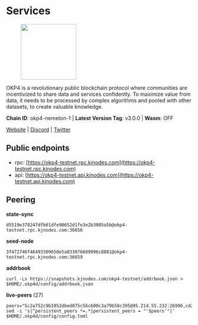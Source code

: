 # Services

<figure><img src="https://raw.githubusercontent.com/kj89/testnet_manuals/main/pingpub/logos/okp4.png" width="150" alt=""><figcaption></figcaption></figure>

OKP4 is a revolutionary public blockchain protocol where communities are incentivized to  share data and services confidently. To maximize value from data, it needs to be processed  by complex algorithms and pooled with other datasets, to create valuable knowledge.

**Chain ID**: okp4-nemeton-1 | **Latest Version Tag**: v3.0.0 | **Wasm**: OFF

[Website](https://okp4.network) | [Discord](https://discord.gg/okp4) | [Twitter](https://twitter.com/OKP4_Protocol)


## Public endpoints

* rpc: [https://okp4-testnet.rpc.kjnodes.com](https://okp4-testnet.rpc.kjnodes.com)
* api: [https://okp4-testnet.api.kjnodes.com](https://okp4-testnet.api.kjnodes.com)

## Peering

**state-sync**

```
d5519e378247dfb61dfe90652d1fe3e2b3005a5b@okp4-testnet.rpc.kjnodes.com:36656
```

**seed-node**

```
3f472746f46493309650e5a033076689996c8881@okp4-testnet.rpc.kjnodes.com:36659
```

**addrbook**
```
curl -Ls https://snapshots.kjnodes.com/okp4-testnet/addrbook.json > $HOME/.okp4d/config/addrbook.json
```

**live-peers** (27)
```
peers="5c2a752c9b1952dbed075c56c600c3a79b58c395@95.214.55.232:26996,cd2e7d49cc2f911d7df7c7951d72c96727d1db1d@212.8.240.13:36656,d5519e378247dfb61dfe90652d1fe3e2b3005a5b@65.109.68.190:36656,b2c6835ab2300785ca3bdc0e045d8861504a9ff4@185.194.219.96:26656,be9841ace1d71a4c7681918ee39f5e00d8e96a82@213.239.216.252:36656,d132ad0c5b2afd0eab2d87351eeda46dc9d69312@46.228.205.200:26656,8cdeb85dada114c959c36bb59ce258c65ae3a09c@88.198.242.163:36656,b0b56d944cf1cc569a1e77e0923e075bad94d755@141.95.145.41:28656,2bfd405e8f0f176428e2127f98b5ec53164ae1f0@142.132.149.118:26656,854cc8b83a48ba4394c1940b57d0f42ec013e033@38.242.251.204:26656,d1a0ff9bd7ea1ebd06bc7158f3523f5e557328be@163.172.131.169:26656,fa04503a35476204861f06b75be4839562205527@65.109.85.226:6070,8a7605d8ae4338de5b7a0d5c70244ce05e377630@85.10.200.221:26656,42b1ed3a559cbc09278d360dfccf64866a780104@65.109.27.156:29656,b7e01ffbe25214f24bb42f0e805d02940a7224df@194.163.172.115:17656,66a75c374c274733bfa3050277cdb43db3fcee56@147.182.229.52:26656,307fb25cd6998d0d5bd1d947571f6043c6bb4069@65.109.31.114:2280,74349a1cb9479b291866debe2042de8a2e88b850@65.108.233.109:17656,2f6d5a319ebee0201dff4a0e3b7526d0863a4d32@65.109.85.225:6070,cb6ae22e1e89d029c55f2cb400b0caa19cbe5523@142.93.156.231:26603,9d1482bc31fb4578a5c7f7f65c4e0aaf2dfc2336@213.239.215.77:36656,2c6b5af41689145abb85f95cb49131ae9e193142@217.13.223.167:61356,9c462b1c0ba63115bd70c3bd4f2935fcb93721d0@65.21.170.3:42656,ba469aac96159dbb49844406423180618d267007@65.108.120.21:26113,e755eb8016c2f6f5303b2f8d503d9126d235e80f@138.201.35.56:26656,f17338ec41b1b68b07063984feb407d9038cf78b@65.108.142.47:26616,ebc272824924ea1a27ea3183dd0b9ba713494f83@95.214.55.198:26996"
sed -i 's|^persistent_peers *=.*|persistent_peers = "'$peers'"|' $HOME/.okp4d/config/config.toml
```
